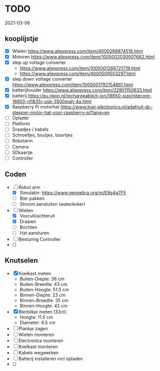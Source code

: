 # TODO

2021-03-06

## kooplijstje
- [x] Wielen https://www.aliexpress.com/item/4000269874516.html
- [x] Motoren https://www.aliexpress.com/item/1005002030007662.html
- [x] step up voltage converter 
	- https://www.aliexpress.com/item/1005001266721719.html
	- https://www.aliexpress.com/item/4000509503297.html
- [x] step down voltage converter https://www.aliexpress.com/item/1005001792154861.html
- [x] batterijhouder https://www.aliexpress.com/item/32901150833.html
- [x] batterij https://eu.nkon.nl/rechargeable/li-ion/18650-size/nitecore-18650-nl1835r-usb-3500mah-4a.html
- [x] Raspberry Pi motorhat https://www.kiwi-electronics.nl/adafruit-dc-stepper-motor-hat-voor-raspberry-pi?lang=en
- [ ] Oplader
- [ ] Platform
- [ ] Draadjes / kabels
- [ ] Schroefjes, boutjes, boortjes
- [ ] Robotarm
- [ ] Camera
- [ ] SDkaartje
- [ ] Controller

## Coden
- [ ] Robot arm
    - [x] Simulator: https://www.geogebra.org/m/E9g4q7F5
    - [ ] Bier pakken
    - [ ] Stroom aansluiten (waterkoker)
- [ ] Wielen
    - [x] Vooruit/achteruit
    - [x] Draaien
    - [ ] Bochten
    - [ ] Hat aansturen
- [ ] Besturing Controller
- [ ]

## Knutselen
- [x] Koelkast meten
    - Buiten-Diepte: 36 cm
    - Buiten-Breedte: 43 cm
    - Buiten-Hoogte: 51.5 cm
    - Binnen-Diepte: 23 cm
    - Binnen-Breedte: 35 cm
    - Binnen-Hoogte: 42 cm
- [x] Bierblikje meten (33cl):
    - Hoogte: 11.5 cm
    - Diameter: 6.5 cm
- [ ] Plankje zagen
- [ ] Wielen monteren
- [ ] Electronica monteren
- [ ] Koelkast monteren
- [ ] Kabels wegwerken
- [ ] Batterij installeren incl opladen
- [ ] 
